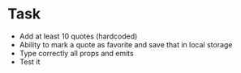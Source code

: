 # Task
* Add at least 10 quotes (hardcoded)
* Ability to mark a quote as favorite and save that in local storage
* Type correctly all props and emits
* Test it
